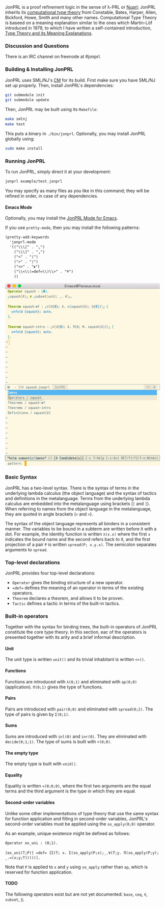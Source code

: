 JonPRL is a proof refinement logic in the sense of λ-PRL or
[Nuprl](http://www.nuprl.org); JonPRL inherits its [computational type
theory](http://www.sciencedirect.com/science/article/pii/S1570868305000704)
from Constable, Bates, Harper, Allen, Bickford, Howe, Smith and many other names. Computational Type Theory is baseed on a meaning explanation similar to the ones which Martin-Löf introduced in 1979, to which I have written a self-contained introduction, [Type Theory and its Meaning Explanations](http://www.jonmsterling.com/pdfs/meaning-explanations.pdf).

### Discussion and Questions ###

There is an IRC channel on freenode at #jonprl.

### Building & Installing JonPRL

JonPRL uses SML/NJ's [CM](http://www.smlnj.org/doc/CM/) for its build.  First
make sure you have SML/NJ set up properly. Then, install JonPRL's dependencies:

```sh
git submodule init
git submodule update
```

Then, JonPRL may be built using its `Makefile`:

```sh
make smlnj
make test
```

This puts a binary in `./bin/jonprl`. Optionally, you may install JonPRL globally using:

```sh
sudo make install
```

### Running JonPRL

To run JonPRL, simply direct it at your development:

```sh
jonprl example/test.jonprl
```

You may specify as many files as you like in this command; they will be refined
in order, in case of any dependencies.

#### Emacs Mode

Optionally, you may install the [JonPRL Mode for
Emacs](https://github.com/david-christiansen/jonprl-mode).

If you use `pretty-mode`, then you may install the following patterns:

```elisp
(pretty-add-keywords
  'jonprl-mode
  '(("\\\[" . "⸤")
    ("\\\]" . "⸥")
    ("<" . "⟨")
    (">" . "⟩")
    ("<>" . "⬧")
    ("\\<\\(=def=\\)\\>" . "≝")
    ))
```

![screenshot of jonprl-mode](./doc/images/jonprl-screenshot.png)

### Basic Syntax

JonPRL has a two-level syntax. There is the syntax of terms in the underlying
lambda calculus (the object language) and the syntax of tactics and definitions
in the metalanguage. Terms from the underlying lambda calculus are embedded
into the metalanguage using brackets (`[` and `]`). When referring to names
from the object language in the metalanguage, they are quoted in angle brackets
(`<` and `>`).

The syntax of the object language represents all binders in a
consistent manner. The variables to be bound in a subterm are written
before it with a dot. For example, the identity function is written
`λ(x.x)` where the first `x` indicates the bound name and the second
refers back to it, and the first projection of a pair `P` is written
`spread(P; x.y.x)`. The semicolon separates arguments to `spread`.

### Top-level declarations

JonPRL provides four top-level declarations:

 * `Operator` gives the binding structure of a new operator.
 * `=def=` defines the meaning of an operator in terms of the existing operators.
 * `Theorem` declares a theorem, and allows it to be proven.
 * `Tactic` defines a tactic in terms of the built-in tactics.

### Built-in operators

Together with the syntax for binding trees, the built-in operators of
JonPRL constitute the core type theory. In this section, eac of the
operators is presented together with its arity and a brief informal
description.

#### Unit

The unit type is written `unit()` and its trivial inhabitant is written
`<>()`.

#### Functions

Functions are introduced with `λ(0;1)` and eliminated with `ap(0;0)`
(application). `Π(0;1)` gives the type of functions.

#### Pairs

Pairs are introduced with `pair(0;0)` and eliminated with
`spread(0;2)`. The type of pairs is given by `Σ(0;1)`.

#### Sums

Sums are introduced with `inl(0)` and `inr(0)`. They are eliminated
with `decide(0;1;1)`. The type of sums is built with `+(0;0)`.

#### The empty type

The empty type is built with `void()`.

#### Equality

Equality is written `=(0;0;0)`, where the first two arguments are the
equal terms and the third argument is the type in which they are
equal.

#### Second-order variables

Unlike some other implementations of type theory that use the same
syntax for function application and filling in second-order variables,
JonPRL's second-order variables must be applied using the
`so_apply(0;0)` operator.

As an example, unique existence might be defined as follows:
```
Operator ex_uni : (0;1).

[ex_uni(T;P)] =def= [Σ(T; x. Σ(so_apply(P;x);_.∀(T;y. Π(so_apply(P;y); _.=(x;y;T)))))].
```

Note that `P` is applied to `x` and `y` using `so_apply` rather than
`ap`, which is reserved for function application.

#### TODO

The following operators exist but are not yet documented: `base`, `ceq`, `∈`, `subset`, `⋂`.
